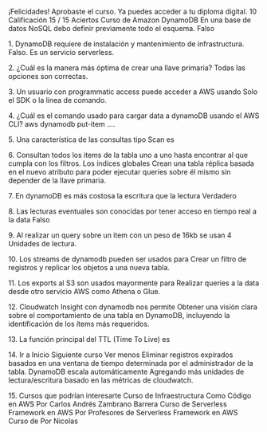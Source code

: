 ¡Felicidades!
Aprobaste el curso. Ya puedes acceder a tu diploma digital.
10
Calificación
15 / 15
Aciertos
Curso de Amazon DynamoDB
En una base de datos NoSQL debo definir previamente todo el esquema.
Falso

1\.
DynamoDB requiere de instalación y mantenimiento de infrastructura.
Falso. Es un servicio serverless.

2\.
¿Cuál es la manera más óptima de crear una llave primaria?
Todas las opciones son correctas.

3\.
Un usuario con programmatic access puede acceder a AWS usando
Solo el SDK o la línea de comando.

4\.
¿Cuál es el comando usado para cargar data a dynamoDB usando el AWS CLI?
aws dynamodb put\-item ....

5\.
Una característica de las consultas tipo Scan es

6\.
Consultan todos los items de la tabla uno a uno hasta encontrar al que cumpla con
los filtros.
Los índices globales
Crean una tabla réplica basada en el nuevo atributo para poder ejecutar queries
sobre él mismo sin depender de la llave primaria.

7\.
En dynamoDB es más costosa la escritura que la lectura
Verdadero

8\.
Las lecturas eventuales son conocidas por tener acceso en tiempo real a la data
Falso

9\.
Al realizar un query sobre un item con un peso de 16kb se usan
4 Unidades de lectura.

10\.
Los streams de dynamodb pueden ser usados para
Crear un filtro de registros y replicar los objetos a una nueva tabla.

11\.
Los exports al S3 son usados mayormente para
Realizar queries a la data desde otro servicio AWS como Athena o Glue.

12\.
Cloudwatch Insight con dynamodb nos permite
Obtener una visión clara sobre el comportamiento de una tabla en DynamoDB,
incluyendo la identificación de los ítems más requeridos.

13\.
La función principal del TTL (Time To Live) es

14\.
Ir a Inicio
Siguiente curso
Ver menos
Eliminar registros expirados basados en una ventana de tiempo determinada por el
administrador de la tabla.
DynamoDB escala automáticamente
Agregando más unidades de lectura/escritura basado en las métricas de
cloudwatch.

15\.
Cursos que podrían interesarte
Curso de Infraestructura Como
Código en AWS
Por Carlos Andrés Zambrano Barrera
Curso de Serverless Framework
en AWS
Por Profesores de Serverless
Framework en AWS
Curso de 
Por Nicolas
